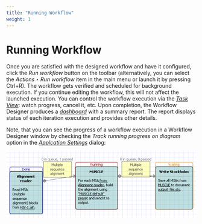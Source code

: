 ```yaml
---
title: "Running Workflow"
weight: 1
---
```



# Running Workflow

Once you are satisfied with the designed workflow and have it configured, click the _Run workflow_ button on the toolbar (alternatively, you can select the _Actions ‣ Run workflow_ item in the main menu or launch it by pressing Ctrl+R). The workflow gets verified and scheduled for background execution. If you continue editing the workflow, this will not affect the launched execution. You can control the workflow execution via the [_Task View_](65929892.html): watch progress, cancel it, etc. Upon completion, the Workflow Designer produces a _[dashboard](dashboard.md)_ with a summary report. The report displays status of each iteration execution and provides other details.

Note, that you can see the progress of a workflow execution in a Workflow Designer window by checking the _Track running progress on diagram_ option in the [_Applcation Settings_](application-settings.md) dialog:

![](/images/2097181/2359313.png)
